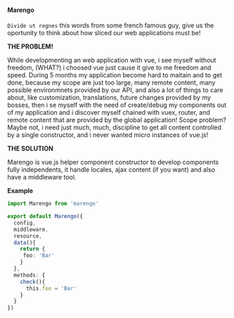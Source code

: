 #### Marengo
`Divide ut regnes` this words from some french famous guy, give us the oportunity to think about how sliced our web applications must be!

**THE PROBLEM!**

While developmenting an web application with vue, i see myself without freedom, (WHAT?) i choosed vue just cause it give to me freedom and speed. During 5 months my application become hard to maitain and to get done, because my scope are just too large, many remote content, many possible environmnets provided by our API, and also a lot of things to care about, like customization, translations, future changes provided by my bosses, then i se myself with the need of create/debug my components out of my application and i discover myself chained with vuex, router, and remote content that are provided by the global application! Scope problem? Maybe not, i need just much, much, discipline to get all content controlled by a single constructor, and i never wanted micro instances of vue.js!

**THE SOLUTION**

Marengo is vue.js helper component constructor to develop components fully independents, it handle locales, ajax content (if you want) and also have a middleware tool.

**Example**
``` typescript
import Marengo from 'marengo'

export default Marengo({
  config,
  middleware,
  resource,
  data(){
    return {
     foo: 'Bar'
    }
  },
  methods: {
    check(){
      this.foo = 'Bar'
    }
  }
})
```

